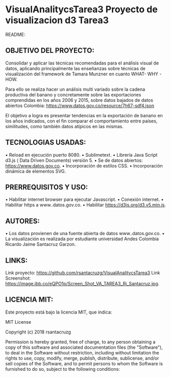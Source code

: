 # VisualAnalitycsTarea3 Proyecto de visualizacion d3 Tarea3
README:

OBJETIVO DEL PROYECTO:
---------------------

Consolidar y aplicar las técnicas recomendadas para el análisis visual de datos, aplicando principalmente las enseñanzas sobre técnicas de visualización del framework de Tamara Munzner en cuanto WHAT- WHY -HOW.

Para ello se realiza hacer un análisis multi variado sobre la cadena productiva del banano y concretamente sobre las exportaciones comprendidas en los años 2006 y 2015, sobre datos bajados de datos abiertos Colombia:
https://www.datos.gov.co/resource/7h67-sdf4.json

El objetivo a logra es presentar tendencias en la exportación de banano en los años indicados, con el fin comparar el comportamiento entre países, similitudes, como también datos atípicos en las mismas.


TECNOLOGIAS USADAS:
-------------------

•	Reload en ejecución puerto 8080.
•	Sublimetext.
•	Librería Java Script d3.js ( Data Driven Documents) versión 5.
•	Se de datos abiertos: https://www.datos.gov.co.
•	Incorporación  de estilos CSS.
•	Incorporación dinámica de elementos SVG.


PRERREQUISITOS Y USO:
---------------------

•	Habilitar internet browser para ejecutar Javascript.
•	Conexión internet.
•	Habilitar https a www..datos.gov.co.
•	Habilitar https://d3js.org/d3.v5.min.js.


AUTORES:
--------

•	Los datos provienen de una fuente abierta de datos www..datos.gov.co.
•	La visualización es realizada por estudiante universidad Andes Colombia Ricardo Jaime Santacruz Garzon.



LINKS:
------

Link proyecto: https://github.com/rsantacruzg/VisualAnalitycsTarea3
Link Screenshot: https://image.ibb.co/eQPO1p/Screen_Shot_VA_TAREA3_Rj_Santacruz.jpg.


LICENCIA MIT:
-------------

Este proyecto está bajo la licencia MIT, que indica:

MIT License

Copyright (c) 2018 rsantacruzg

Permission is hereby granted, free of charge, to any person obtaining a copy
of this software and associated documentation files (the "Software"), to deal
in the Software without restriction, including without limitation the rights
to use, copy, modify, merge, publish, distribute, sublicense, and/or sell
copies of the Software, and to permit persons to whom the Software is
furnished to do so, subject to the following conditions:
